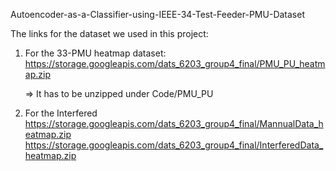 Autoencoder-as-a-Classifier-using-IEEE-34-Test-Feeder-PMU-Dataset

The links for the dataset we used in this project:
1. For the 33-PMU heatmap dataset:
https://storage.googleapis.com/dats_6203_group4_final/PMU_PU_heatmap.zip

   => It has to be unzipped under Code/PMU_PU

2. For the Interfered 
https://storage.googleapis.com/dats_6203_group4_final/MannualData_heatmap.zip
https://storage.googleapis.com/dats_6203_group4_final/InterferedData_heatmap.zip
